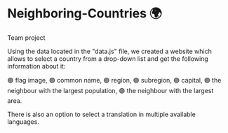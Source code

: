 # Neighboring-Countries 🌍

Team project 

Using the data located in the "data.js" file, we created a website which allows to select a country from a drop-down list and get the following information about it: 

🟣 flag image, 
🟣 common name, 
🟣 region, 
🟣 subregion, 
🟣 capital, 
🟣 the neighbour with the largest population, 
🟣 the neighbour with the largest area.

There is also an option to select a translation in multiple available languages.
